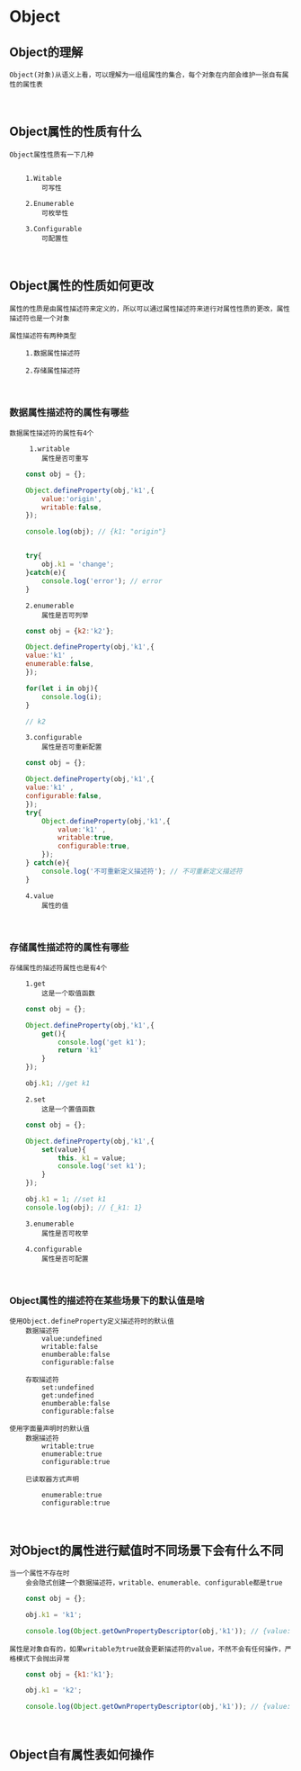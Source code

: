 # Object

## Object的理解

    Object(对象)从语义上看，可以理解为一组组属性的集合，每个对象在内部会维护一张自有属性的属性表

<br/>

## Object属性的性质有什么

    Object属性性质有一下几种

        
        1.Witable
            可写性

        2.Enumerable
            可枚举性
        
        3.Configurable
            可配置性


<br/>

## Object属性的性质如何更改

    属性的性质是由属性描述符来定义的，所以可以通过属性描述符来进行对属性性质的更改，属性描述符也是一个对象
    
    属性描述符有两种类型

        1.数据属性描述符

        2.存储属性描述符

<br/>

### 数据属性描述符的属性有哪些

    数据属性描述符的属性有4个

         1.writable
            属性是否可重写

```javascript
    const obj = {};

    Object.defineProperty(obj,'k1',{
        value:'origin',
        writable:false,
    });

    console.log(obj); // {k1: "origin"}


    try{
        obj.k1 = 'change';
    }catch(e){
        console.log('error'); // error
    }

```

        2.enumerable
            属性是否可列举

```javascript
    const obj = {k2:'k2'};

    Object.defineProperty(obj,'k1',{
    value:'k1' ,
    enumerable:false,
    });

    for(let i in obj){
        console.log(i);
    }

    // k2

```
        
        3.configurable
            属性是否可重新配置

```javascript
    const obj = {};

    Object.defineProperty(obj,'k1',{
    value:'k1' ,
    configurable:false,
    });
    try{
        Object.defineProperty(obj,'k1',{
            value:'k1' ,
            writable:true,
            configurable:true,
        });
    } catch(e){
        console.log('不可重新定义描述符'); // 不可重新定义描述符
    }

```

        
        4.value
            属性的值

<br/>

### 存储属性描述符的属性有哪些

    存储属性的描述符属性也是有4个

        1.get
            这是一个取值函数

```javascript
    const obj = {};

    Object.defineProperty(obj,'k1',{
        get(){
            console.log('get k1');
            return 'k1'
        }
    });

    obj.k1; //get k1

```
        2.set
            这是一个置值函数

```javascript
    const obj = {};

    Object.defineProperty(obj,'k1',{
        set(value){
            this._k1 = value;
            console.log('set k1');
        }
    });

    obj.k1 = 1; //set k1
    console.log(obj); // {_k1: 1}
```

        3.enumerable
            属性是否可枚举

        4.configurable
            属性是否可配置

<br/>

### Object属性的描述符在某些场景下的默认值是啥

    使用Object.defineProperty定义描述符时的默认值
        数据描述符
            value:undefined
            writable:false
            enumberable:false
            configurable:false
        
        存取描述符
            set:undefined
            get:undefined
            enumberable:false
            configurable:false
        
    使用字面量声明时的默认值
        数据描述符 
            writable:true
            enumerable:true
            configurable:true

        已读取器方式声明

            enumerable:true
            configurable:true

<br/>

## 对Object的属性进行赋值时不同场景下会有什么不同

    当一个属性不存在时
        会会隐式创建一个数据描述符，writable、enumerable、configurable都是true

```javascript
    const obj = {};

    obj.k1 = 'k1';

    console.log(Object.getOwnPropertyDescriptor(obj,'k1')); // {value: "k1", writable: true, enumerable: true, configurable: true}
```

    属性是对象自有的，如果writable为true就会更新描述符的value，不然不会有任何操作，严格模式下会抛出异常

```javascript
    const obj = {k1:'k1'};

    obj.k1 = 'k2';

    console.log(Object.getOwnPropertyDescriptor(obj,'k1')); // {value: "k2", writable: true, enumerable: true, configurable: true}

```
<br/>

## Object自有属性表如何操作


